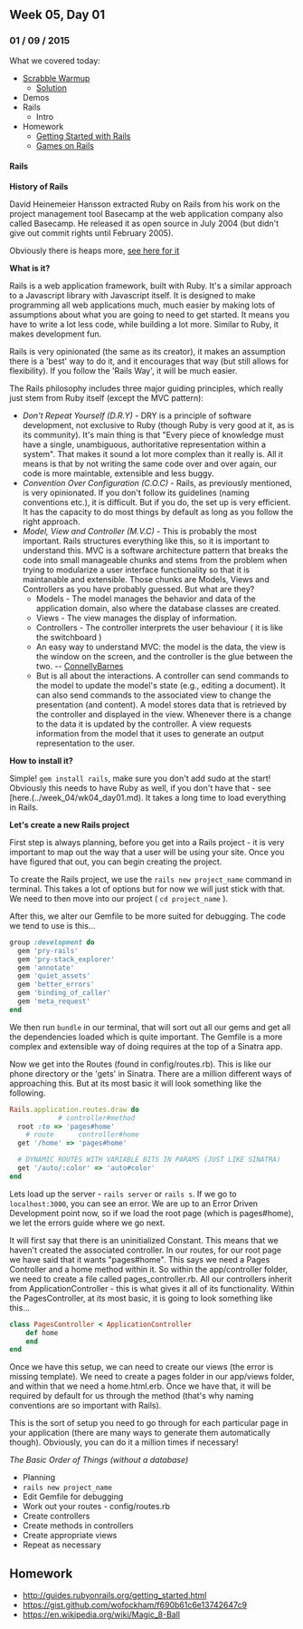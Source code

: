## Week 05, Day 01
### 01 / 09 / 2015

What we covered today:
- [Scrabble Warmup](https://gist.github.com/ga-wolf/fbff853f275b5d094eca)
    + [Solution](https://github.com/ga-wolf/WDI10-Homework/blob/master/warmup-exercises/week_05/scrabble.rb)
- Demos
- Rails
    + Intro
- Homework
  + [Getting Started with Rails](http://guides.rubyonrails.org/getting_started.html)
  + [Games on Rails](https://gist.github.com/wofockham/f690b61c6e13742647c9)

#### Rails

**History of Rails**

David Heinemeier Hansson extracted Ruby on Rails from his work on the project management tool Basecamp at the web application company also called Basecamp.  He released it as open source in July 2004 (but didn't give out commit rights until February 2005).

Obviously there is heaps more, [see here for it](http://en.wikipedia.org/wiki/Ruby_on_Rails)

**What is it?**

Rails is a web application framework, built with Ruby.  It's a similar approach to a Javascript library with Javascript itself.  It is designed to make programming all web applications much, much easier by making lots of assumptions about what you are going to need to get started.  It means you have to write a lot less code, while building a lot more.  Similar to Ruby, it makes development fun.

Rails is very opinionated (the same as its creator), it makes an assumption there is a 'best' way to do it, and it encourages that way (but still allows for flexibility).  If you follow the 'Rails Way', it will be much easier.

The Rails philosophy includes three major guiding principles, which really just stem from Ruby itself (except the MVC pattern):

- _Don't Repeat Yourself (D.R.Y)_ - DRY is a principle of software development, not exclusive to Ruby (though Ruby is very good at it, as is its community).  It's main thing is that "Every piece of knowledge must have a single, unambiguous, authoritative representation within a system".  That makes it sound a lot more complex than it really is.  All it means is that by not writing the same code over and over again, our code is more maintable, extensible and less buggy.
- _Convention Over Configuration (C.O.C)_ - Rails, as previously mentioned, is very opinionated.  If you don't follow its guidelines (naming conventions etc.), it is difficult.  But if you do, the set up is very efficient.  It has the capacity to do most things by default as long as you follow the right approach.
- _Model, View and Controller (M.V.C)_ - This is probably the most important.  Rails structures everything like this, so it is important to understand this.  MVC is a software architecture pattern that breaks the code into small manageable chunks and stems from the problem when trying to modularize a user interface functionality so that it is maintanable and extensible.  Those chunks are Models, Views and Controllers as you have probably guessed.  But what are they?
    + Models - The model manages the behavior and data of the application domain, also where the database classes are created.
    + Views - The view manages the display of information.
    + Controllers - The controller interprets the user behaviour ( it is like the switchboard )
    + An easy way to understand MVC: the model is the data, the view is the window on the screen, and the controller is the glue between the two. -- [ConnellyBarnes](http://www.connellybarnes.com/work/)
    + But is all about the interactions.  A controller can send commands to the model to update the model's state (e.g., editing a document). It can also send commands to the associated view to change the presentation (and content). A model stores data that is retrieved by the controller and displayed in the view. Whenever there is a change to the data it is updated by the controller. A view requests information from the model that it uses to generate an output representation to the user.

**How to install it?**

Simple! `gem install rails`, make sure you don't add sudo at the start!  Obviously this needs to have Ruby as well, if you don't have that - see [here.(../week_04/wk04_day01.md).  It takes a long time to load everything in Rails.

**Let's create a new Rails project**

First step is always planning, before you get into a Rails project - it is very important to map out the way that a user will be using your site. Once you have figured that out, you can begin creating the project.

To create the Rails project, we use the `rails new project_name` command in terminal.  This takes a lot of options but for now we will just stick with that.  We need to then move into our project ( `cd project_name` ).

After this, we alter our Gemfile to be more suited for debugging.  The code we tend to use is this...

```ruby
group :development do
  gem 'pry-rails'
  gem 'pry-stack_explorer'
  gem 'annotate'
  gem 'quiet_assets'
  gem 'better_errors'
  gem 'binding_of_caller'
  gem 'meta_request'
end
```

We then run `bundle` in our terminal, that will sort out all our gems and get all the dependencies loaded which is quite important.  The Gemfile is a more complex and extensible way of doing requires at the top of a Sinatra app.

Now we get into the Routes (found in config/routes.rb).  This is like our phone directory or the 'gets' in Sinatra.  There are a million different ways of approaching this.  But at its most basic it will look something like the following.

```ruby
Rails.application.routes.draw do
            # controller#method
  root :to => 'pages#home'
    # route      controller#home
  get '/home' => 'pages#home'

  # DYNAMIC ROUTES WITH VARIABLE BITS IN PARAMS (JUST LIKE SINATRA)
  get '/auto/:color' => 'auto#color'
end
```

Lets load up the server - `rails server` or `rails s`.  If we go to `localhost:3000`, you can see an error.  We are up to an Error Driven Development point now, so if we load the root page (which is pages#home), we let the errors guide where we go next.

It will first say that there is an uninitialized Constant.  This means that we haven't created the associated controller.  In our routes, for our root page we have said that it wants "pages#home".  This says we need a Pages Controller and a home method within it.  So within the app/controller folder, we need to create a file called pages_controller.rb.  All our controllers inherit from ApplicationController - this is what gives it all of its functionality.  Within the PagesController, at its most basic, it is going to look something like this...

```ruby
class PagesController < ApplicationController
    def home
    end
end
```

Once we have this setup, we can need to create our views (the error is missing template).  We need to create a pages folder in our app/views folder, and within that we need a home.html.erb.  Once we have that, it will be required by default for us through the method (that's why naming conventions are so important with Rails).

This is the sort of setup you need to go through for each particular page in your application (there are many ways to generate them automatically though).  Obviously, you can do it a million times if necessary!

_The Basic Order of Things (without a database)_

- Planning
- `rails new project_name`
- Edit Gemfile for debugging
- Work out your routes - config/routes.rb
- Create controllers
- Create methods in controllers
- Create appropriate views
- Repeat as necessary

## Homework

- http://guides.rubyonrails.org/getting_started.html
- https://gist.github.com/wofockham/f690b61c6e13742647c9
- https://en.wikipedia.org/wiki/Magic_8-Ball